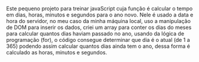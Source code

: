 Este pequeno projeto para treinar javaScript cuja função é calcular o tempo em dias, horas, minutos e segundos para o ano novo. Nele é usado a data e hora do servidor, no meu caso da minha máquina local, uso a manipulação de DOM para inserir os dados, criei um array para conter os dias do meses para calcular quantos dias haviam passado no ano, usando da lógica de programação (for), o código consegue determinar que dia é o atual (de 1 a 365) podendo assim calcular quantos dias ainda tem o ano, dessa forma é calculado as horas, minutos e segundos.